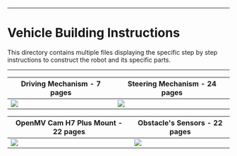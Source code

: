 
***

Vehicle Building Instructions
====

This directory contains multiple files displaying the specific step by step instructions to construct the robot and its specific parts.

***

| Driving Mechanism - 7 pages         | Steering Mechanism - 24 pages   |
| ----------------------------------- | ------------------------------- |
|[![](https://github.com/user-attachments/assets/897f204c-63e8-4a98-b780-65a0706e31ae)](https://github.com/AbeBuck/BSU-Spartan-Team_FE-2024/blob/main/Vehicle%20Building%20Instructions/Driving%20Mechanism%20Building%20Instructions.pdf)|[![](https://github.com/user-attachments/assets/23bfa546-f6b0-4503-9830-d1ab1caa492e)](https://github.com/AbeBuck/BSU-Spartan-Team_FE-2024/blob/main/Vehicle%20Building%20Instructions/Steering%20Mechanism%20Building%20Instructions.pdf)|


| OpenMV Cam H7 Plus Mount - 22 pages | Obstacle's Sensors - 22 pages   |
| ----------------------------------- | ------------------------------- |
|[![](https://github.com/user-attachments/assets/3f483c1a-727c-46e8-af8a-ecd24eb055ba)](https://github.com/AbeBuck/BSU-Spartan-Team_FE-2024/blob/main/Vehicle%20Building%20Instructions/OpenMV%20Cam%20H7%20Plus%20Mount.pdf)|[![](https://github.com/user-attachments/assets/e55ab5d4-6b60-45f2-82fc-69319e8e2d15)](https://github.com/AbeBuck/BSU-Spartan-Team_FE-2024/blob/main/Vehicle%20Building%20Instructions/Obstacle's%20Sensors%20Building%20Instructions.pdf)|
